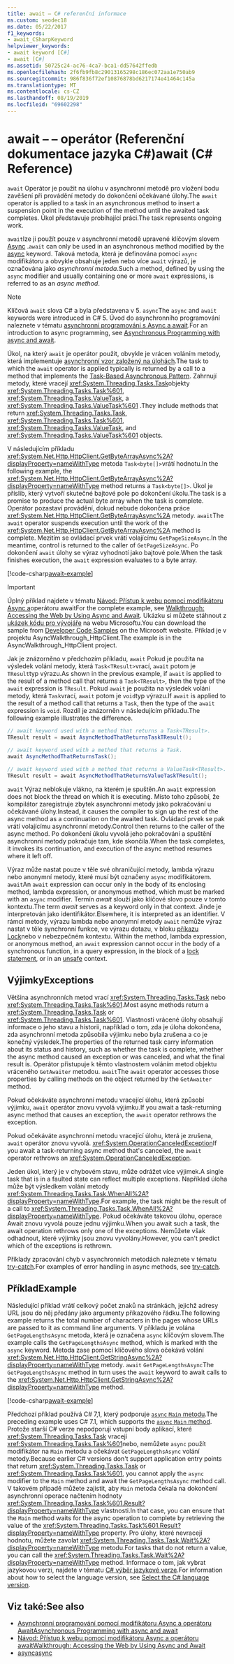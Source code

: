 ```yaml
---
title: await – C# referenční informace
ms.custom: seodec18
ms.date: 05/22/2017
f1_keywords:
- await_CSharpKeyword
helpviewer_keywords:
- await keyword [C#]
- await [C#]
ms.assetid: 50725c24-ac76-4ca7-bca1-dd57642ffedb
ms.openlocfilehash: 2f6fb9fb8c29013165298c186ec072aa1e750ab9
ms.sourcegitcommit: 986f836f72ef10876878bd6217174e41464c145a
ms.translationtype: MT
ms.contentlocale: cs-CZ
ms.lasthandoff: 08/19/2019
ms.locfileid: "69602298"
---
```

# <a name="await-c-reference"></a><span data-ttu-id="62476-102">await – – operátor (Referenční dokumentace jazyka C#)</span><span class="sxs-lookup"><span data-stu-id="62476-102">await (C# Reference)</span></span>
<span data-ttu-id="62476-103">`await` Operátor je použit na úlohu v asynchronní metodě pro vložení bodu zavěšení při provádění metody do dokončení očekávané úlohy.</span><span class="sxs-lookup"><span data-stu-id="62476-103">The `await` operator is applied to a task in an asynchronous method to insert a suspension point in the execution of the method until the awaited task completes.</span></span> <span data-ttu-id="62476-104">Úkol představuje probíhající práci.</span><span class="sxs-lookup"><span data-stu-id="62476-104">The task represents ongoing work.</span></span>  
  
<span data-ttu-id="62476-105">`await`lze ji použít pouze v asynchronní metodě upravené klíčovým slovem [Async](./async.md) .</span><span class="sxs-lookup"><span data-stu-id="62476-105">`await` can only be used in an asynchronous method modified by the [async](./async.md) keyword.</span></span> <span data-ttu-id="62476-106">Taková metoda, která je definována pomocí `async` modifikátoru a obvykle obsahuje jeden nebo více `await` výrazů, je označována jako *asynchronní metoda*.</span><span class="sxs-lookup"><span data-stu-id="62476-106">Such a method, defined by using the `async` modifier and usually containing one or more `await` expressions, is referred to as an *async method*.</span></span>  
  
> [!NOTE]
> <span data-ttu-id="62476-107">Klíčová `await` slova C# a byla představena v 5. `async`</span><span class="sxs-lookup"><span data-stu-id="62476-107">The `async` and `await` keywords were introduced in C# 5.</span></span> <span data-ttu-id="62476-108">Úvod do asynchronního programování naleznete v tématu [asynchronní programování s Async a await](../../programming-guide/concepts/async/index.md).</span><span class="sxs-lookup"><span data-stu-id="62476-108">For an introduction to async programming, see [Asynchronous Programming with async and await](../../programming-guide/concepts/async/index.md).</span></span>  
  
<span data-ttu-id="62476-109">Úkol, na který `await` je operátor použit, obvykle je vrácen voláním metody, která implementuje [asynchronní vzor založený na úlohách](../../../standard/asynchronous-programming-patterns/task-based-asynchronous-pattern-tap.md).</span><span class="sxs-lookup"><span data-stu-id="62476-109">The task to which the `await` operator is applied typically is returned by a call to a method that implements the [Task-Based Asynchronous Pattern](../../../standard/asynchronous-programming-patterns/task-based-asynchronous-pattern-tap.md).</span></span> <span data-ttu-id="62476-110">Zahrnují metody, které vracejí <xref:System.Threading.Tasks.Task>objekty <xref:System.Threading.Tasks.Task%601>, <xref:System.Threading.Tasks.ValueTask>, a <xref:System.Threading.Tasks.ValueTask%601> .</span><span class="sxs-lookup"><span data-stu-id="62476-110">They include methods that return <xref:System.Threading.Tasks.Task>, <xref:System.Threading.Tasks.Task%601>, <xref:System.Threading.Tasks.ValueTask>, and <xref:System.Threading.Tasks.ValueTask%601> objects.</span></span>  

<span data-ttu-id="62476-111">V následujícím příkladu <xref:System.Net.Http.HttpClient.GetByteArrayAsync%2A?displayProperty=nameWithType> metoda `Task<byte[]>`vrátí hodnotu.</span><span class="sxs-lookup"><span data-stu-id="62476-111">In the following example, the <xref:System.Net.Http.HttpClient.GetByteArrayAsync%2A?displayProperty=nameWithType> method returns a `Task<byte[]>`.</span></span> <span data-ttu-id="62476-112">Úkol je příslib, který vytvoří skutečné bajtové pole po dokončení úkolu.</span><span class="sxs-lookup"><span data-stu-id="62476-112">The task is a promise to produce the actual byte array when the task is complete.</span></span> <span data-ttu-id="62476-113">Operátor pozastaví provádění, dokud nebude dokončena práce <xref:System.Net.Http.HttpClient.GetByteArrayAsync%2A> metody. `await`</span><span class="sxs-lookup"><span data-stu-id="62476-113">The `await` operator suspends execution until the work of the <xref:System.Net.Http.HttpClient.GetByteArrayAsync%2A> method is complete.</span></span> <span data-ttu-id="62476-114">Mezitím se ovládací prvek vrátí volajícímu `GetPageSizeAsync`.</span><span class="sxs-lookup"><span data-stu-id="62476-114">In the meantime, control is returned to the caller of `GetPageSizeAsync`.</span></span> <span data-ttu-id="62476-115">Po dokončení `await` úlohy se výraz vyhodnotí jako bajtové pole.</span><span class="sxs-lookup"><span data-stu-id="62476-115">When the task finishes execution, the `await` expression evaluates to a byte array.</span></span>  

[!code-csharp[await-example](../../../../samples/snippets/csharp/language-reference/keywords/await/await1.cs)]  

> [!IMPORTANT]
> <span data-ttu-id="62476-116">Úplný příklad najdete v tématu [Návod: Přístup k webu pomocí modifikátoru Async a](../../programming-guide/concepts/async/walkthrough-accessing-the-web-by-using-async-and-await.md)operátoru await</span><span class="sxs-lookup"><span data-stu-id="62476-116">For the complete example, see [Walkthrough: Accessing the Web by Using Async and Await](../../programming-guide/concepts/async/walkthrough-accessing-the-web-by-using-async-and-await.md).</span></span> <span data-ttu-id="62476-117">Ukázku si můžete stáhnout z [ukázek kódu pro vývojáře](https://code.msdn.microsoft.com/Async-Sample-Accessing-the-9c10497f) na webu Microsoftu.</span><span class="sxs-lookup"><span data-stu-id="62476-117">You can download the sample from [Developer Code Samples](https://code.msdn.microsoft.com/Async-Sample-Accessing-the-9c10497f) on the Microsoft website.</span></span> <span data-ttu-id="62476-118">Příklad je v projektu AsyncWalkthrough_HttpClient.</span><span class="sxs-lookup"><span data-stu-id="62476-118">The example is in the AsyncWalkthrough_HttpClient project.</span></span>  
  
<span data-ttu-id="62476-119">Jak je znázorněno v předchozím příkladu, `await` Pokud je použita na výsledek volání metody, která `Task<TResult>`vrací, `await` potom je `TResult`typ výrazu.</span><span class="sxs-lookup"><span data-stu-id="62476-119">As shown in the previous example, if `await` is applied to the result of a method call that returns a `Task<TResult>`, then the type of the `await` expression is `TResult`.</span></span> <span data-ttu-id="62476-120">Pokud `await` je použita na výsledek volání metody, která `Task`vrací, `await` potom je `void`typ výrazu.</span><span class="sxs-lookup"><span data-stu-id="62476-120">If `await` is applied to the result of a method call that returns a `Task`, then the type of the `await` expression is `void`.</span></span> <span data-ttu-id="62476-121">Rozdíl je znázorněn v následujícím příkladu.</span><span class="sxs-lookup"><span data-stu-id="62476-121">The following example illustrates the difference.</span></span>  
  
```csharp  
// await keyword used with a method that returns a Task<TResult>.  
TResult result = await AsyncMethodThatReturnsTaskTResult();  
  
// await keyword used with a method that returns a Task.  
await AsyncMethodThatReturnsTask();  

// await keyword used with a method that returns a ValueTask<TResult>.
TResult result = await AsyncMethodThatReturnsValueTaskTResult();
```  
  
<span data-ttu-id="62476-122">`await` Výraz neblokuje vlákno, na kterém je spuštěn.</span><span class="sxs-lookup"><span data-stu-id="62476-122">An `await` expression does not block the thread on which it is executing.</span></span> <span data-ttu-id="62476-123">Místo toho způsobí, že kompilátor zaregistruje zbytek asynchronní metody jako pokračování u očekávané úlohy.</span><span class="sxs-lookup"><span data-stu-id="62476-123">Instead, it causes the compiler to sign up the rest of the async method as a continuation on the awaited task.</span></span> <span data-ttu-id="62476-124">Ovládací prvek se pak vrátí volajícímu asynchronní metody.</span><span class="sxs-lookup"><span data-stu-id="62476-124">Control then returns to the caller of the async method.</span></span> <span data-ttu-id="62476-125">Po dokončení úkolu vyvolá jeho pokračování a spuštění asynchronní metody pokračuje tam, kde skončila.</span><span class="sxs-lookup"><span data-stu-id="62476-125">When the task completes, it invokes its continuation, and execution of the async method resumes where it left off.</span></span>  
  
<span data-ttu-id="62476-126">Výraz může nastat pouze v těle své ohraničující metody, lambda výrazu nebo anonymní metody, které musí být označeny `async` modifikátorem. `await`</span><span class="sxs-lookup"><span data-stu-id="62476-126">An `await` expression can occur only in the body of its enclosing method, lambda expression, or anonymous method, which must be marked with an `async` modifier.</span></span> <span data-ttu-id="62476-127">Termín *await* slouží jako klíčové slovo pouze v tomto kontextu.</span><span class="sxs-lookup"><span data-stu-id="62476-127">The term *await* serves as a keyword only in that context.</span></span> <span data-ttu-id="62476-128">Jinde je interpretován jako identifikátor.</span><span class="sxs-lookup"><span data-stu-id="62476-128">Elsewhere, it is interpreted as an identifier.</span></span> <span data-ttu-id="62476-129">V rámci metody, výrazu lambda nebo anonymní metody `await` nemůže výraz nastat v těle synchronní funkce, ve výrazu dotazu, v bloku [příkazu Lock](./lock-statement.md)nebo v nebezpečném kontextu. [](./unsafe.md)</span><span class="sxs-lookup"><span data-stu-id="62476-129">Within the method, lambda expression, or anonymous method, an `await` expression cannot occur in the body of a synchronous function, in a query expression, in the block of a [lock statement](./lock-statement.md), or in an [unsafe](./unsafe.md) context.</span></span>  
  
## <a name="exceptions"></a><span data-ttu-id="62476-130">Výjimky</span><span class="sxs-lookup"><span data-stu-id="62476-130">Exceptions</span></span>  
<span data-ttu-id="62476-131">Většina asynchronních metod vrací <xref:System.Threading.Tasks.Task> nebo <xref:System.Threading.Tasks.Task%601>.</span><span class="sxs-lookup"><span data-stu-id="62476-131">Most async methods return a <xref:System.Threading.Tasks.Task> or <xref:System.Threading.Tasks.Task%601>.</span></span> <span data-ttu-id="62476-132">Vlastnosti vrácené úlohy obsahují informace o jeho stavu a historii, například o tom, zda je úloha dokončena, zda asynchronní metoda způsobila výjimku nebo byla zrušena a co je konečný výsledek.</span><span class="sxs-lookup"><span data-stu-id="62476-132">The properties of the returned task carry information about its status and history, such as whether the task is complete, whether the async method caused an exception or was canceled, and what the final result is.</span></span> <span data-ttu-id="62476-133">Operátor přistupuje k těmto vlastnostem voláním metod objektu vráceného `GetAwaiter` metodou. `await`</span><span class="sxs-lookup"><span data-stu-id="62476-133">The `await` operator accesses those properties by calling methods on the object returned by the `GetAwaiter` method.</span></span>  
  
<span data-ttu-id="62476-134">Pokud očekáváte asynchronní metodu vracející úlohu, která způsobí výjimku, `await` operátor znovu vyvolá výjimku.</span><span class="sxs-lookup"><span data-stu-id="62476-134">If you await a task-returning async method that causes an exception, the `await` operator rethrows the exception.</span></span>  
  
<span data-ttu-id="62476-135">Pokud očekáváte asynchronní metodu vracející úlohu, která je zrušena, `await` operátor znovu vyvolá. <xref:System.OperationCanceledException></span><span class="sxs-lookup"><span data-stu-id="62476-135">If you await a task-returning async method that's canceled, the `await` operator rethrows an <xref:System.OperationCanceledException>.</span></span>  
  
<span data-ttu-id="62476-136">Jeden úkol, který je v chybovém stavu, může odrážet více výjimek.</span><span class="sxs-lookup"><span data-stu-id="62476-136">A single task that is in a faulted state can reflect multiple exceptions.</span></span> <span data-ttu-id="62476-137">Například úloha může být výsledkem volání metody <xref:System.Threading.Tasks.Task.WhenAll%2A?displayProperty=nameWithType>.</span><span class="sxs-lookup"><span data-stu-id="62476-137">For example, the task might be the result of a call to <xref:System.Threading.Tasks.Task.WhenAll%2A?displayProperty=nameWithType>.</span></span> <span data-ttu-id="62476-138">Pokud očekáváte takovou úlohu, operace Await znovu vyvolá pouze jednu výjimku.</span><span class="sxs-lookup"><span data-stu-id="62476-138">When you await such a task, the await operation rethrows only one of the exceptions.</span></span> <span data-ttu-id="62476-139">Nemůžete však odhadnout, které výjimky jsou znovu vyvolány.</span><span class="sxs-lookup"><span data-stu-id="62476-139">However, you can't predict which of the exceptions is rethrown.</span></span>  
  
<span data-ttu-id="62476-140">Příklady zpracování chyb v asynchronních metodách naleznete v tématu [try-catch](./try-catch.md).</span><span class="sxs-lookup"><span data-stu-id="62476-140">For examples of error handling in async methods, see [try-catch](./try-catch.md).</span></span>  
  
## <a name="example"></a><span data-ttu-id="62476-141">Příklad</span><span class="sxs-lookup"><span data-stu-id="62476-141">Example</span></span>  
<span data-ttu-id="62476-142">Následující příklad vrátí celkový počet znaků na stránkách, jejichž adresy URL jsou do něj předány jako argumenty příkazového řádku.</span><span class="sxs-lookup"><span data-stu-id="62476-142">The following example returns the total number of characters in the pages whose URLs are passed to it as command line arguments.</span></span> <span data-ttu-id="62476-143">V příkladu je volána `GetPageLengthsAsync` metoda, která je označena `async` klíčovým slovem.</span><span class="sxs-lookup"><span data-stu-id="62476-143">The example calls the `GetPageLengthsAsync` method, which is marked with the `async` keyword.</span></span> <span data-ttu-id="62476-144">Metoda zase pomocí klíčového slova očekává volání <xref:System.Net.Http.HttpClient.GetStringAsync%2A?displayProperty=nameWithType> metody. `await` `GetPageLengthsAsync`</span><span class="sxs-lookup"><span data-stu-id="62476-144">The `GetPageLengthsAsync` method in turn uses the `await` keyword to await calls to the <xref:System.Net.Http.HttpClient.GetStringAsync%2A?displayProperty=nameWithType> method.</span></span>  

[!code-csharp[await-example](../../../../samples/snippets/csharp/language-reference/keywords/await/await2.cs)]  

<span data-ttu-id="62476-145">Předchozí příklad používá C# 7,1, který podporuje [ `async` `Main` metodu](../../programming-guide/main-and-command-args/index.md).</span><span class="sxs-lookup"><span data-stu-id="62476-145">The preceding example uses C# 7.1, which supports the [`async` `Main` method](../../programming-guide/main-and-command-args/index.md).</span></span> <span data-ttu-id="62476-146">Protože starší C# verze nepodporují vstupní body aplikací, které <xref:System.Threading.Tasks.Task> vracejí <xref:System.Threading.Tasks.Task%601>nebo, nemůžete `async` použít modifikátor na `Main` metodu a očekávat `GetPageLengthsAsync` volání metody.</span><span class="sxs-lookup"><span data-stu-id="62476-146">Because earlier C# versions don't support application entry points that return <xref:System.Threading.Tasks.Task> or <xref:System.Threading.Tasks.Task%601>, you cannot apply the `async` modifier to the `Main` method and await the `GetPageLengthsAsync` method call.</span></span> <span data-ttu-id="62476-147">V takovém případě můžete zajistit, aby `Main` metoda čekala na dokončení asynchronní operace načtením hodnoty <xref:System.Threading.Tasks.Task%601.Result?displayProperty=nameWithType> vlastnosti.</span><span class="sxs-lookup"><span data-stu-id="62476-147">In that case, you can ensure that the `Main` method waits for the async operation to complete by retrieving the value of the <xref:System.Threading.Tasks.Task%601.Result?displayProperty=nameWithType> property.</span></span> <span data-ttu-id="62476-148">Pro úlohy, které nevracejí hodnotu, můžete zavolat <xref:System.Threading.Tasks.Task.Wait%2A?displayProperty=nameWithType> metodu.</span><span class="sxs-lookup"><span data-stu-id="62476-148">For tasks that do not return a value, you can call the <xref:System.Threading.Tasks.Task.Wait%2A?displayProperty=nameWithType> method.</span></span> <span data-ttu-id="62476-149">Informace o tom, jak vybrat jazykovou verzi, najdete v tématu [ C# výběr jazykové verze](../configure-language-version.md).</span><span class="sxs-lookup"><span data-stu-id="62476-149">For information about how to select the language version, see [Select the C# language version](../configure-language-version.md).</span></span>

## <a name="see-also"></a><span data-ttu-id="62476-150">Viz také:</span><span class="sxs-lookup"><span data-stu-id="62476-150">See also</span></span>

- [<span data-ttu-id="62476-151">Asynchronní programování pomocí modifikátoru Async a operátoru Await</span><span class="sxs-lookup"><span data-stu-id="62476-151">Asynchronous Programming with async and await</span></span>](../../programming-guide/concepts/async/index.md)
- [<span data-ttu-id="62476-152">Návod: Přístup k webu pomocí modifikátoru Async a operátoru await</span><span class="sxs-lookup"><span data-stu-id="62476-152">Walkthrough: Accessing the Web by Using Async and Await</span></span>](../../programming-guide/concepts/async/walkthrough-accessing-the-web-by-using-async-and-await.md)
- [<span data-ttu-id="62476-153">async</span><span class="sxs-lookup"><span data-stu-id="62476-153">async</span></span>](./async.md)

